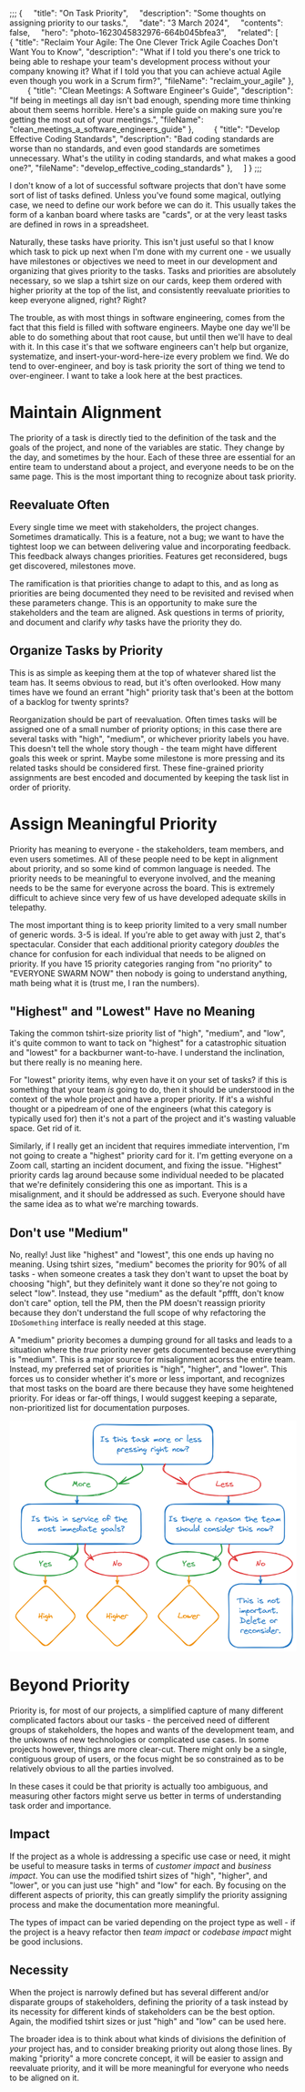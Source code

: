 ;;;
{
    "title": "On Task Priority",
    "description": "Some thoughts on assigning priority to our tasks.",
    "date": "3 March 2024",
    "contents": false,
    "hero": "photo-1623045832976-664b045bfea3",
    "related": [
        { "title": "Reclaim Your Agile: The One Clever Trick Agile Coaches Don't Want You to Know", "description": "What if I told you there's one trick to being able to reshape your team's development process without your company knowing it? What if I told you that you can achieve actual Agile even though you work in a Scrum firm?", "fileName": "reclaim_your_agile" },
        { "title": "Clean Meetings: A Software Engineer's Guide", "description": "If being in meetings all day isn't bad enough, spending more time thinking about them seems horrible. Here's a simple guide on making sure you're getting the most out of your meetings.", "fileName": "clean_meetings_a_software_engineers_guide" },
        { "title": "Develop Effective Coding Standards", "description": "Bad coding standards are worse than no standards, and even good standards are sometimes unnecessary. What's the utility in coding standards, and what makes a good one?", "fileName": "develop_effective_coding_standards" },
    ]
}
;;;

I don't know of a lot of successful software projects that don't have some sort of list of tasks defined. Unless you've found some magical, outlying case, we need to define our work before we can do it. This usually takes the form of a kanban board where tasks are "cards", or at the very least tasks are defined in rows in a spreadsheet.

Naturally, these tasks have priority. This isn't just useful so that I know which task to pick up next when I'm done with my current one - we usually have milestones or objectives we need to meet in our development and organizing that gives priority to the tasks. Tasks and priorities are absolutely necessary, so we slap a tshirt size on our cards, keep them ordered with higher priority at the top of the list, and consistently reevaluate priorities to keep everyone aligned, right? Right?

The trouble, as with most things in software engineering, comes from the fact that this field is filled with software engineers. Maybe one day we'll be able to do something about that root cause, but until then we'll have to deal with it. In this case it's that we software engineers can't help but organize, systematize, and insert-your-word-here-ize every problem we find. We do tend to over-engineer, and boy is task priority the sort of thing we tend to over-engineer. I want to take a look here at the best practices.

# Maintain Alignment

The priority of a task is directly tied to the definition of the task and the goals of the project, and none of the variables are static. They change by the day, and sometimes by the hour. Each of these three are essential for an entire team to understand about a project, and everyone needs to be on the same page. This is the most important thing to recognize about task priority.

## Reevaluate Often

Every single time we meet with stakeholders, the project changes. Sometimes dramatically. This is a feature, not a bug; we want to have the tightest loop we can between delivering value and incorporating feedback. This feedback always changes priorities. Features get reconsidered, bugs get discovered, milestones move.

The ramification is that priorities change to adapt to this, and as long as priorities are being documented they need to be revisited and revised when these parameters change. This is an opportunity to make sure the stakeholders and the team are aligned. Ask questions in terms of priority, and document and clarify _why_ tasks have the priority they do.

## Organize Tasks by Priority

This is as simple as keeping them at the top of whatever shared list the team has. It seems obvious to read, but it's often overlooked. How many times have we found an errant "high" priority task that's been at the bottom of a backlog for twenty sprints?

Reorganization should be part of reevaluation. Often times tasks will be assigned one of a small number of priority options; in this case there are several tasks with "high", "medium", or whichever priority labels you have. This doesn't tell the whole story though - the team might have different goals this week or sprint. Maybe some milestone is more pressing and its related tasks should be considered first. These fine-grained priority assignments are best encoded and documented by keeping the task list in order of priority.

# Assign Meaningful Priority

Priority has meaning to everyone - the stakeholders, team members, and even users sometimes. All of these people need to be kept in alignment about priority, and so some kind of common language is needed. The priority needs to be meaningful to everyone involved, and the meaning needs to be the same for everyone across the board. This is extremely difficult to achieve since very few of us have developed adequate skills in telepathy.

The most important thing is to keep priority limited to a very small number of generic words. 3-5 is ideal. If you're able to get away with just 2, that's spectacular. Consider that each additional priority category _doubles_ the chance for confusion for each individual that needs to be aligned on priority. If you have 15 priority categories ranging from "no priority" to "EVERYONE SWARM NOW" then nobody is going to understand anything, math being what it is (trust me, I ran the numbers).

## "Highest" and "Lowest" Have no Meaning

Taking the common tshirt-size priority list of "high", "medium", and "low", it's quite common to want to tack on "highest" for a catastrophic situation and "lowest" for a backburner want-to-have. I understand the inclination, but there really is no meaning here.

For "lowest" priority items, why even have it on your set of tasks? if this is something that your team _is_ going to do, then it should be understood in the context of the whole project and have a proper priority. If it's a wishful thought or a pipedream of one of the engineers (what this category is typically used for) then it's not a part of the project and it's wasting valuable space. Get rid of it.

Similarly, if I really get an incident that requires immediate intervention, I'm not going to create a "highest" priority card for it. I'm getting everyone on a Zoom call, starting an incident document, and fixing the issue. "Highest" priority cards lag around because some individual needed to be placated that we're definitely considering this one as important. This is a misalignment, and it should be addressed as such. Everyone should have the same idea as to what we're marching towards.

## Don't use "Medium"

No, really! Just like "highest" and "lowest", this one ends up having no meaning. Using tshirt sizes, "medium" becomes the priority for 90% of all tasks - when someone creates a task they don't want to upset the boat by choosing "high", but they definitely want it done so they're not going to select "low". Instead, they use "medium" as the default "pffft, don't know don't care" option, tell the PM, then the PM doesn't reassign priority because they don't understand the full scope of why refactoring the `IDoSomething` interface is really needed at this stage.

A "medium" priority becomes a dumping ground for all tasks and leads to a situation where the _true_ priority never gets documented because everything is "medium". This is a major source for misalignment acorss the entire team. Instead, my preferred set of priorities is "high", "higher", and "lower". This forces us to consider whether it's more or less important, and recognizes that most tasks on the board are there because they have some heightened priority. For ideas or far-off things, I would suggest keeping a separate, non-prioritized list for documentation purposes.

![Assigning Priority](https://raw.githubusercontent.com/IanWold/ianwold.github.io/master/Static/images/priority.png)

# Beyond Priority

Priority is, for most of our projects, a simplified capture of many different complicated factors about our tasks - the perceived need of different groups of stakeholders, the hopes and wants of the development team, and the unkowns of new technologies or complicated use cases. In some projects however, things are more clear-cut. There might only be a single, contiguous group of users, or the focus might be so constrained as to be relatively obvious to all the parties involved.

In these cases it could be that priority is actually too ambiguous, and measuring other factors might serve us better in terms of understanding task order and importance.

## Impact

If the project as a whole is addressing a specific use case or need, it might be useful to measure tasks in terms of *customer impact* and *business impact*. You can use the modified tshirt sizes of "high", "higher", and "lower", or you can just use "high" and "low" for each. By focusing on the different aspects of priority, this can greatly simplify the priority assigning process and make the documentation more meaningful.

The types of impact can be varied depending on the project type as well - if the project is a heavy refactor then *team impact* or *codebase impact* might be good inclusions.

## Necessity

When the project is narrowly defined but has several different and/or disparate groups of stakeholders, defining the priority of a task instead by its necessity for different kinds of stakeholders can be the best option. Again, the modified tshirt sizes or just "high" and "low" can be used here.

The broader idea is to think about what kinds of divisions the definition of _your_ project has, and to consider breaking priority out along those lines. By making "priority" a more concrete concept, it will be easier to assign and reevaluate priority, and it will be more meaningful for everyone who needs to be aligned on it.
